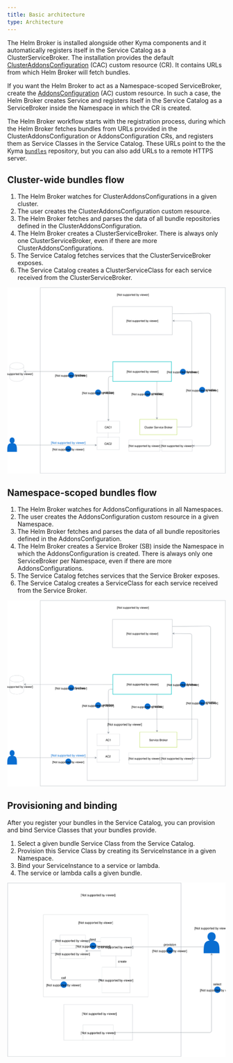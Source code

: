 ```yaml
---
title: Basic architecture
type: Architecture
---
```


The Helm Broker is installed alongside other Kyma components and it automatically registers itself in the Service Catalog as a ClusterServiceBroker. The installation provides the default [ClusterAddonsConfiguration](#custom-resource-clusteraddonsconfiguration) (CAC) custom resource (CR). It contains URLs from which Helm Broker will fetch bundles.

If you want the Helm Broker to act as a Namespace-scoped ServiceBroker, create the [AddonsConfiguration](#custom-resource-addonsconfiguration) (AC) custom resource. In such a case, the Helm Broker creates Service and registers itself in the Service Catalog as a ServiceBroker inside the Namespace in which the CR is created.

The Helm Broker workflow starts with the registration process, during which the Helm Broker fetches bundles from URLs provided in the ClusterAddonsConfiguration or AddonsConfiguration CRs, and registers them as Service Classes in the Service Catalog. These URLs point to the the Kyma [`bundles`](https://github.com/kyma-project/bundles) repository, but you can also add URLs to a remote HTTPS server.

## Cluster-wide bundles flow

1. The Helm Broker watches for ClusterAddonsConfigurations in a given cluster.
2. The user creates the ClusterAddonsConfiguration custom resource.
3. The Helm Broker fetches and parses the data of all bundle repositories defined in the ClusterAddonsConfiguration.
4. The Helm Broker creates a ClusterServiceBroker. There is always only one ClusterServiceBroker, even if there are more ClusterAddonsConfigurations.
5. The Service Catalog fetches services that the ClusterServiceBroker exposes.
6. The Service Catalog creates a ClusterServiceClass for each service received from the ClusterServiceBroker.

![Helm Broker cluster](./assets/hb-cluster.svg)

## Namespace-scoped bundles flow

1. The Helm Broker watches for AddonsConfigurations in all Namespaces.
2. The user creates the AddonsConfiguration custom resource in a given Namespace.
3. The Helm Broker fetches and parses the data of all bundle repositories defined in the AddonsConfiguration.
4. The Helm Broker creates a Service Broker (SB) inside the Namespace in which the AddonsConfiguration is created. There is always only one ServiceBroker per Namespace, even if there are more AddonsConfigurations.
5. The Service Catalog fetches services that the Service Broker exposes.
6. The Service Catalog creates a ServiceClass for each service received from the Service Broker.

![Helm Broker cluster](./assets/hb-namespaced.svg)

## Provisioning and binding

After you register your bundles in the Service Catalog, you can provision and bind Service Classes that your bundles provide.

1. Select a given bundle Service Class from the Service Catalog.
2. Provision this Service Class by creating its ServiceInstance in a given Namespace.
3. Bind your ServiceInstance to a service or lambda.
4. The service or lambda calls a given bundle.

![Helm Broker architecture](./assets/hb-architecture.svg)
